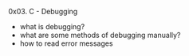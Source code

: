 0x03. C - Debugging
- what is debugging?
- what are some methods of debugging manually?
- how to read error messages
